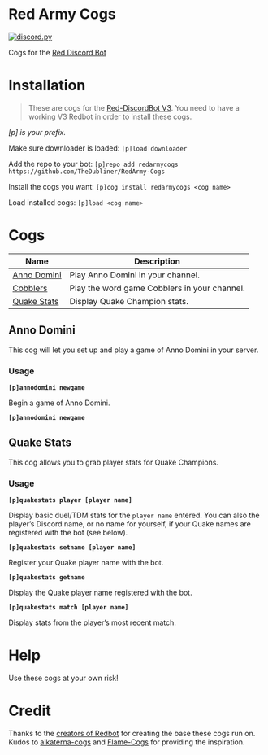 # Red Army Cogs

[![discord.py](https://img.shields.io/badge/discord-py-blue.svg)](https://github.com/Rapptz/discord.py)

Cogs for the [Red Discord Bot](https://github.com/Cog-Creators/Red-DiscordBot)

# Installation

>These are cogs for the [Red-DiscordBot V3](https://github.com/Cog-Creators/Red-DiscordBot/tree/V3/develop). You need to have a working V3 Redbot in order to install these cogs.

*[p] is your prefix.*

Make sure downloader is loaded:
`[p]load downloader`

Add the repo to your bot:
`[p]repo add redarmycogs https://github.com/TheDubliner/RedArmy-Cogs`

Install the cogs you want:
`[p]cog install redarmycogs <cog name>`

Load installed cogs:
`[p]load <cog name>`

# Cogs

Name | Description
--- | ---
[Anno Domini](../master/README.md#anno-domini) | Play Anno Domini in your channel.
[Cobblers](../master/README.md#cobblers) | Play the word game Cobblers in your channel.
[Quake Stats](../master/README.md#quake-stats) | Display Quake Champion stats.

## Anno Domini

This cog will let you set up and play a game of Anno Domini in your server.

### Usage

**`[p]annodomini newgame`**

Begin a game of Anno Domini.

**`[p]annodomini newgame`**

## Quake Stats

This cog allows you to grab player stats for Quake Champions.

### Usage

**`[p]quakestats player [player name]`**

Display basic duel/TDM stats for the `player name` entered. You can also the
player’s Discord name, or no name for yourself, if your Quake names are
registered with the bot (see below).

**`[p]quakestats setname [player name]`**

Register your Quake player name with the bot.

**`[p]quakestats getname`**

Display the Quake player name registered with the bot.

**`[p]quakestats match [player name]`**

Display stats from the player’s most recent match.

# Help

Use these cogs at your own risk!

# Credit

Thanks to the [creators of Redbot](https://github.com/Cog-Creators/Red-DiscordBot/graphs/contributors) for creating the base these cogs run on. Kudos to [aikaterna-cogs](https://github.com/aikaterna/aikaterna-cogs) and [Flame-Cogs](https://github.com/Flame442/FlameCogs) for providing the inspiration.
